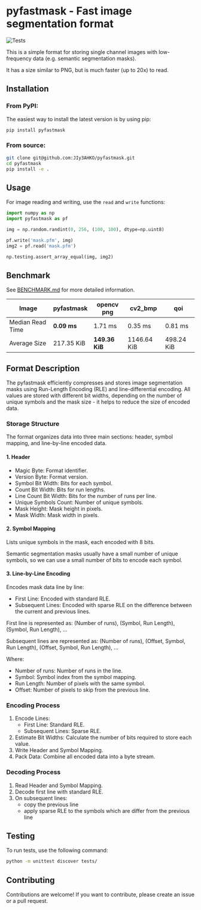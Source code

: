 pyfastmask - Fast image segmentation format
==============

![Tests](https://github.com/JIy3AHKO/pyfastmask/actions/workflows/build-and-test.yml/badge.svg?branch=master)

This is a simple format for storing single channel images with low-frequency data (e.g. semantic segmentation masks).

It has a size similar to PNG, but is much faster (up to 20x) to read.


Installation
------------

### From PyPI:

The easiest way to install the latest version is by using pip:

```bash
pip install pyfastmask
```

### From source:

```bash
git clone git@github.com:JIy3AHKO/pyfastmask.git
cd pyfastmask
pip install -e .
```

Usage
-----
For image reading and writing, use the `read` and `write` functions:

```python
import numpy as np
import pyfastmask as pf

img = np.random.randint(0, 256, (100, 100), dtype=np.uint8)

pf.write('mask.pfm', img)
img2 = pf.read('mask.pfm')

np.testing.assert_array_equal(img, img2)
```


Benchmark
---------
See [BENCHMARK.md](BENCHMARK.md) for more detailed information.

| Image             | pyfastmask  | opencv png     | cv2_bmp     | qoi        |
|-------------------|-------------|----------------|-------------|------------|
| Median Read Time  | **0.09 ms** | 1.71 ms        | 0.35 ms     | 0.81 ms    | 
| Average Size      | 217.35 KiB  | **149.36 KiB** | 1146.64 KiB | 498.24 KiB | 


Format Description
--------
The pyfastmask efficiently compresses and stores image segmentation masks using Run-Length Encoding (RLE) and line-differential encoding.
All values are stored with different bit widths, depending on the number of unique symbols and the mask size - it helps to reduce the size of encoded data.

### Storage Structure

The format organizes data into three main sections: header, symbol mapping, and line-by-line encoded data.

#### 1. Header

- Magic Byte: Format identifier.
- Version Byte: Format version.
- Symbol Bit Width: Bits for each symbol.
- Count Bit Width: Bits for run lengths.
- Line Count Bit Width: Bits for the number of runs per line.
- Unique Symbols Count: Number of unique symbols.
- Mask Height: Mask height in pixels.
- Mask Width: Mask width in pixels.

#### 2. Symbol Mapping

Lists unique symbols in the mask, each encoded with 8 bits.

Semantic segmentation masks usually have a small number of unique symbols, so we can use a small number of bits to encode each symbol.

#### 3. Line-by-Line Encoding

Encodes mask data line by line:
- First Line: Encoded with standard RLE.
- Subsequent Lines: Encoded with sparse RLE on the difference between the current and previous lines.

First line is represented as: (Number of runs), (Symbol, Run Length), (Symbol, Run Length), ...

Subsequent lines are represented as: (Number of runs), (Offset, Symbol, Run Length), (Offset, Symbol, Run Length), ...

Where:
- Number of runs: Number of runs in the line.
- Symbol: Symbol index from the symbol mapping.
- Run Length: Number of pixels with the same symbol.
- Offset: Number of pixels to skip from the previous line.

### Encoding Process

1. Encode Lines:
   - First Line: Standard RLE.
   - Subsequent Lines: Sparse RLE.
2. Estimate Bit Widths: Calculate the number of bits required to store each value.
3. Write Header and Symbol Mapping.
4. Pack Data: Combine all encoded data into a byte stream.


### Decoding Process

1. Read Header and Symbol Mapping.
2. Decode first line with standard RLE.
3. On subsequent lines:
   - copy the previous line
   - apply sparse RLE to the symbols which are differ from the previous line

Testing
---------
To run tests, use the following command:
```bash
python -m unittest discover tests/
```

Contributing
------------
Contributions are welcome! If you want to contribute, please create an issue or a pull request.
